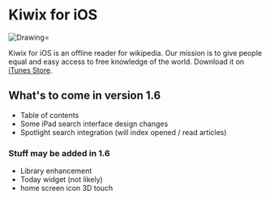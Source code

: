 # Kiwix for iOS  
<img src="https://img.shields.io/badge/Swift-2.2-orange.svg" alt="Drawing="/>

Kiwix for iOS is an offline reader for wikipedia. Our mission is to give people equal and easy access to free knowledge of the world. Download it on [iTunes Store](https://itunes.apple.com/us/app/kiwix/id997079563).

## What's to come in version 1.6
- Table of contents
- Some iPad search interface design changes
- Spotlight search integration (will index opened / read articles)

### Stuff may be added in 1.6
- Library enhancement
- Today widget (not likely)
- home screen icon 3D touch
